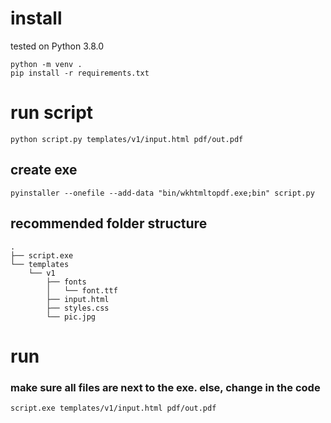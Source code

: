 # install

tested on Python 3.8.0

    python -m venv .
    pip install -r requirements.txt

# run script

    python script.py templates/v1/input.html pdf/out.pdf

## create exe

    pyinstaller --onefile --add-data "bin/wkhtmltopdf.exe;bin" script.py

## recommended folder structure

```
.
├── script.exe
└── templates
    └── v1
        ├── fonts
        │   └── font.ttf
        ├── input.html
        ├── styles.css
        └── pic.jpg
```

# run

### make sure all files are next to the exe. else, change in the code

    script.exe templates/v1/input.html pdf/out.pdf
